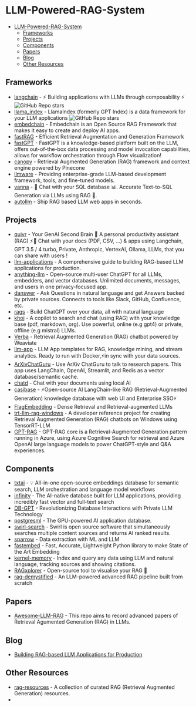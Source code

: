 # LLM-Powered-RAG-System

- [LLM-Powered-RAG-System](#llm-powered-rag-system)
  - [Frameworks](#frameworks)
  - [Projects](#projects)
  - [Components](#components)
  - [Papers](#papers)
  - [Blog](#blog)
  - [Other Resources](#other-resources)

## Frameworks

- [langchain](https://github.com/langchain-ai/langchain) - ⚡ Building applications with LLMs through composability ⚡ ![GitHub Repo stars](https://img.shields.io/github/stars/langchain-ai/langchain?style=social)
- [llama_index](https://github.com/run-llama/llama_index) - LlamaIndex (formerly GPT Index) is a data framework for your LLM applications ![GitHub Repo stars](https://img.shields.io/github/stars/run-llama/llama_index?style=social)
- [embedchain](https://github.com/embedchain/embedchain) - Embedchain is an Open Source RAG Framework that makes it easy to create and deploy AI apps. 
- [fastRAG](https://github.com/IntelLabs/fastRAG) - Efficient Retrieval Augmentation and Generation Framework
- [fastGPT](https://github.com/labring/FastGPT) - FastGPT is a knowledge-based platform built on the LLM, offers out-of-the-box data processing and model invocation capabilities, allows for workflow orchestration through Flow visualization!
- [canopy](https://github.com/pinecone-io/canopy) - Retrieval Augmented Generation (RAG) framework and context engine powered by Pinecone
- [llmware](https://github.com/llmware-ai/llmware) - Providing enterprise-grade LLM-based development framework, tools, and fine-tuned models.
- [vanna](https://github.com/vanna-ai/vanna) - 🤖 Chat with your SQL database 📊. Accurate Text-to-SQL Generation via LLMs using RAG 🔄.
- [autollm](https://github.com/safevideo/autollm) - Ship RAG based LLM web apps in seconds.


## Projects

- [quivr](https://github.com/StanGirard/quivr) - Your GenAI Second Brain 🧠 A personal productivity assistant (RAG) ⚡️🤖 Chat with your docs (PDF, CSV, ...) & apps using Langchain, GPT 3.5 / 4 turbo, Private, Anthropic, VertexAI, Ollama, LLMs, that you can share with users !
- [llm-applications](https://github.com/ray-project/llm-applications) - A comprehensive guide to building RAG-based LLM applications for production.
- [anything-llm](https://github.com/Mintplex-Labs/anything-llm) - Open-source multi-user ChatGPT for all LLMs, embedders, and vector databases. Unlimited documents, messages, and users in one privacy-focused app.
- [danswer](https://github.com/danswer-ai/danswer) - Ask Questions in natural language and get Answers backed by private sources. Connects to tools like Slack, GitHub, Confluence, etc.
- [rags](https://github.com/run-llama/rags) - Build ChatGPT over your data, all with natural language
- [khoj](https://github.com/khoj-ai/khoj) - A copilot to search and chat (using RAG) with your knowledge base (pdf, markdown, org). Use powerful, online (e.g gpt4) or private, offline (e.g mistral) LLMs.
- [Verba](https://github.com/weaviate/Verba) - Retrieval Augmented Generation (RAG) chatbot powered by Weaviate
- [llm-app](https://github.com/pathwaycom/llm-app) - LLM App templates for RAG, knowledge mining, and stream analytics. Ready to run with Docker,⚡in sync with your data sources.
- [ArXivChatGuru](https://github.com/RedisVentures/ArXivChatGuru) - Use ArXiv ChatGuru to talk to research papers. This app uses LangChain, OpenAI, Streamlit, and Redis as a vector database/semantic cache.
- [chatd](https://github.com/BruceMacD/chatd) - Chat with your documents using local AI
- [casibase](https://github.com/casibase/casibase) - ⚡️Open-source AI LangChain-like RAG (Retrieval-Augmented Generation) knowledge database with web UI and Enterprise SSO⚡️
- [FlagEmbedding](https://github.com/FlagOpen/FlagEmbedding) - Dense Retrieval and Retrieval-augmented LLMs
- [trt-llm-rag-windows](https://github.com/NVIDIA/trt-llm-rag-windows) - A developer reference project for creating Retrieval Augmented Generation (RAG) chatbots on Windows using TensorRT-LLM
- [GPT-RAG](https://github.com/Azure/GPT-RAG) - GPT-RAG core is a Retrieval-Augmented Generation pattern running in Azure, using Azure Cognitive Search for retrieval and Azure OpenAI large language models to power ChatGPT-style and Q&A experiences.

## Components

- [txtai](https://github.com/neuml/txtai) - 💡 All-in-one open-source embeddings database for semantic search, LLM orchestration and language model workflows
- [infinity](https://github.com/infiniflow/infinity) - The AI-native database built for LLM applications, providing incredibly fast vector and full-text search
- [DB-GPT](https://github.com/eosphoros-ai/DB-GPT) - Revolutionizing Database Interactions with Private LLM Technology
- [postgresml](https://github.com/postgresml/postgresml) - The GPU-powered AI application database.
- [swirl-search](https://github.com/swirlai/swirl-search) - Swirl is open source software that simultaneously searches multiple content sources and returns AI ranked results.
- [sparrow](https://github.com/katanaml/sparrow) - Data extraction with ML and LLM
- [fastembed](https://github.com/qdrant/fastembed) - Fast, Accurate, Lightweight Python library to make State of the Art Embedding
- [kernel-memory](https://github.com/microsoft/kernel-memory) - Index and query any data using LLM and natural language, tracking sources and showing citations.
- [RAGxplorer](https://github.com/gabrielchua/RAGxplorer) - Open-source tool to visualise your RAG 🔮
- [rag-demystified](https://github.com/pchunduri6/rag-demystified) - An LLM-powered advanced RAG pipeline built from scratch

## Papers

- [Awesome-LLM-RAG](https://github.com/jxzhangjhu/Awesome-LLM-RAG) - This repo aims to record advanced papers of Retrieval Agumented Generation (RAG) in LLMs.


## Blog

- [Building RAG-based LLM Applications for Production](https://www.anyscale.com/blog/a-comprehensive-guide-for-building-rag-based-llm-applications-part-1)


## Other Resources

- [rag-resources](https://github.com/mrdbourke/rag-resources) - A collection of curated RAG (Retrieval Augmented Generation) resources.
- 